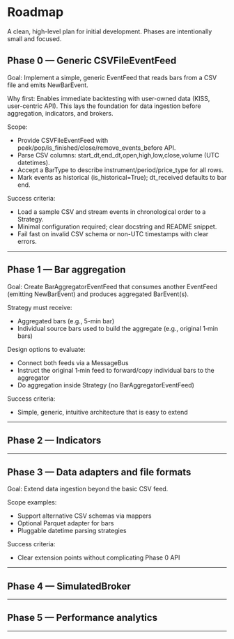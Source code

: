 # Roadmap

A clean, high-level plan for initial development. Phases are intentionally small and focused.

## Phase 0 — Generic CSVFileEventFeed

Goal: Implement a simple, generic EventFeed that reads bars from a CSV file and emits NewBarEvent.

Why first: Enables immediate backtesting with user-owned data (KISS, user-centric API). This lays the
foundation for data ingestion before aggregation, indicators, and brokers.

Scope:
- Provide CSVFileEventFeed with peek/pop/is_finished/close/remove_events_before API.
- Parse CSV columns: start_dt,end_dt,open,high,low,close,volume (UTC datetimes).
- Accept a BarType to describe instrument/period/price_type for all rows.
- Mark events as historical (is_historical=True); dt_received defaults to bar end.

Success criteria:
- Load a sample CSV and stream events in chronological order to a Strategy.
- Minimal configuration required; clear docstring and README snippet.
- Fail fast on invalid CSV schema or non-UTC timestamps with clear errors.

---

## Phase 1 — Bar aggregation

Goal: Create BarAggregatorEventFeed that consumes another EventFeed (emitting NewBarEvent) and
produces aggregated BarEvent(s).

Strategy must receive:
- Aggregated bars (e.g., 5-min bar)
- Individual source bars used to build the aggregate (e.g., original 1‑min bars)

Design options to evaluate:
- Connect both feeds via a MessageBus
- Instruct the original 1‑min feed to forward/copy individual bars to the aggregator
- Do aggregation inside Strategy (no BarAggregatorEventFeed)

Success criteria:
- Simple, generic, intuitive architecture that is easy to extend

---

## Phase 2 — Indicators

---

## Phase 3 — Data adapters and file formats

Goal: Extend data ingestion beyond the basic CSV feed.

Scope examples:
- Support alternative CSV schemas via mappers
- Optional Parquet adapter for bars
- Pluggable datetime parsing strategies

Success criteria:
- Clear extension points without complicating Phase 0 API

---

## Phase 4 — SimulatedBroker

---

## Phase 5 — Performance analytics

---
